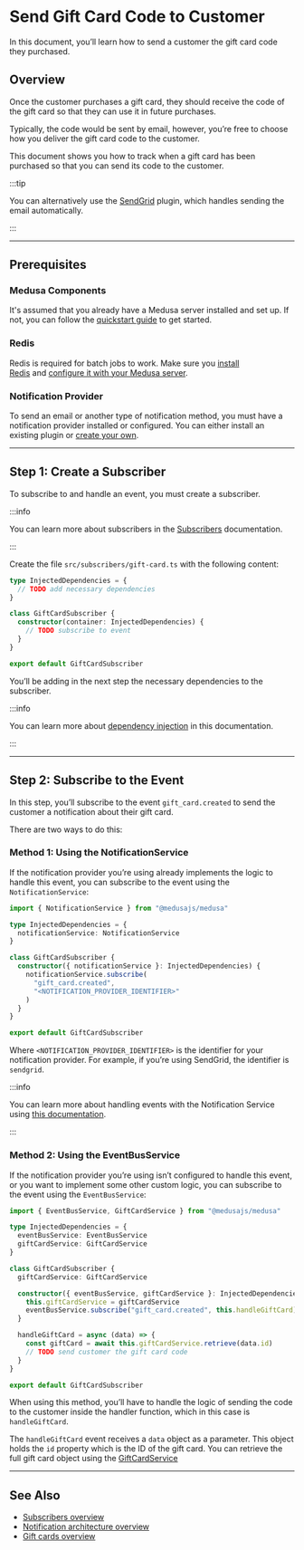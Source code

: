 # Send Gift Card Code to Customer

In this document, you’ll learn how to send a customer the gift card code they purchased.

## Overview

Once the customer purchases a gift card, they should receive the code of the gift card so that they can use it in future purchases.

Typically, the code would be sent by email, however, you’re free to choose how you deliver the gift card code to the customer.

This document shows you how to track when a gift card has been purchased so that you can send its code to the customer.

:::tip

You can alternatively use the [SendGrid](../../add-plugins/sendgrid.mdx) plugin, which handles sending the email automatically.

:::

---

## Prerequisites

### Medusa Components

It's assumed that you already have a Medusa server installed and set up. If not, you can follow the [quickstart guide](../../quickstart/quick-start.mdx) to get started.

### Redis

Redis is required for batch jobs to work. Make sure you [install Redis](../../tutorial/0-set-up-your-development-environment.mdx#redis) and [configure it with your Medusa server](../../usage/configurations.md#redis).

### Notification Provider

To send an email or another type of notification method, you must have a notification provider installed or configured. You can either install an existing plugin or [create your own](../backend/notification/how-to-create-notification-provider.md).

---

## Step 1: Create a Subscriber

To subscribe to and handle an event, you must create a subscriber.

:::info

You can learn more about subscribers in the [Subscribers](../backend/subscribers/overview.md) documentation.

:::

Create the file `src/subscribers/gift-card.ts` with the following content:

```ts title=src/subscribers/gift-card.ts
type InjectedDependencies = {
  // TODO add necessary dependencies
}

class GiftCardSubscriber {
  constructor(container: InjectedDependencies) {
    // TODO subscribe to event
  }
}

export default GiftCardSubscriber
```

You’ll be adding in the next step the necessary dependencies to the subscriber.

:::info

You can learn more about [dependency injection](../backend/dependency-container/index.md) in this documentation.

:::

---

## Step 2: Subscribe to the Event

In this step, you’ll subscribe to the event `gift_card.created` to send the customer a notification about their gift card.

There are two ways to do this:

### Method 1: Using the NotificationService

If the notification provider you’re using already implements the logic to handle this event, you can subscribe to the event using the `NotificationService`:

```ts title=src/subscribers/gift-card.ts
import { NotificationService } from "@medusajs/medusa"

type InjectedDependencies = {
  notificationService: NotificationService
}

class GiftCardSubscriber {
  constructor({ notificationService }: InjectedDependencies) {
    notificationService.subscribe(
      "gift_card.created", 
      "<NOTIFICATION_PROVIDER_IDENTIFIER>"
    )
  }
}

export default GiftCardSubscriber
```

Where `<NOTIFICATION_PROVIDER_IDENTIFIER>` is the identifier for your notification provider. For example, if you’re using SendGrid, the identifier is `sendgrid`.

:::info

You can learn more about handling events with the Notification Service using [this documentation](../backend/notification/how-to-create-notification-provider.md).

:::

### Method 2: Using the EventBusService

If the notification provider you’re using isn’t configured to handle this event, or you want to implement some other custom logic, you can subscribe to the event using the `EventBusService`:

```ts title=src/subscribers/gift-card.ts
import { EventBusService, GiftCardService } from "@medusajs/medusa"

type InjectedDependencies = {
  eventBusService: EventBusService
  giftCardService: GiftCardService
}

class GiftCardSubscriber {
  giftCardService: GiftCardService

  constructor({ eventBusService, giftCardService }: InjectedDependencies) {
    this.giftCardService = giftCardService
    eventBusService.subscribe("gift_card.created", this.handleGiftCard)
  }

  handleGiftCard = async (data) => {
    const giftCard = await this.giftCardService.retrieve(data.id)
    // TODO send customer the gift card code
  }
}

export default GiftCardSubscriber
```

When using this method, you’ll have to handle the logic of sending the code to the customer inside the handler function, which in this case is `handleGiftCard`.

The `handleGiftCard` event receives a `data` object as a parameter. This object holds the `id` property which is the ID of the gift card. You can retrieve the full gift card object using the [GiftCardService](../../references/services/classes/GiftCardService.md)

---

## See Also

- [Subscribers overview](../backend/subscribers/overview.md)
- [Notification architecture overview](../backend/notification/overview.md)
- [Gift cards overview](../backend/gift-cards/index.md)
